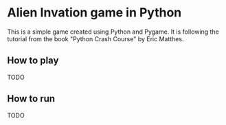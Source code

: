 # Alien Invation game in Python

This is a simple game created using Python and Pygame. It is following the 
tutorial from the book "Python Crash Course" by Eric Matthes.

## How to play
TODO

## How to run
TODO


